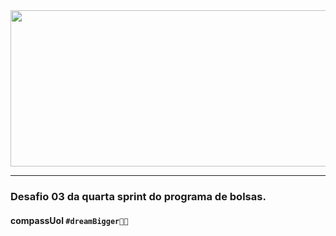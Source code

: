 <img height="250" width="850" src="https://user-images.githubusercontent.com/82064724/150544881-4ae03644-563b-428d-b7fd-9c6642734f6e.png">

---

### Desafio 03 da quarta sprint do programa de bolsas.

#### compassUol `#dreamBigger🚀🧡`
